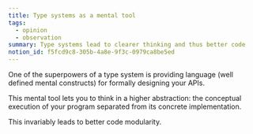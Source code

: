 ```yaml
---
title: Type systems as a mental tool
tags:
  - opinion
  - observation
summary: Type systems lead to clearer thinking and thus better code
notion_id: f5fcd9c8-305b-4a8e-9f3c-0979ca8be5ed
---
```

One of the superpowers of a type system is providing language (well defined mental constructs) for formally designing your APIs.

This mental tool lets you to think in a higher abstraction: the conceptual execution of your program separated from its concrete implementation.

This invariably leads to better code modularity.
